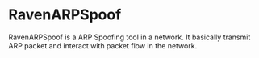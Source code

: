 # RavenARPSpoof
RavenARPSpoof is a ARP Spoofing tool in a network. It basically transmit ARP packet and interact with packet flow in the network.
